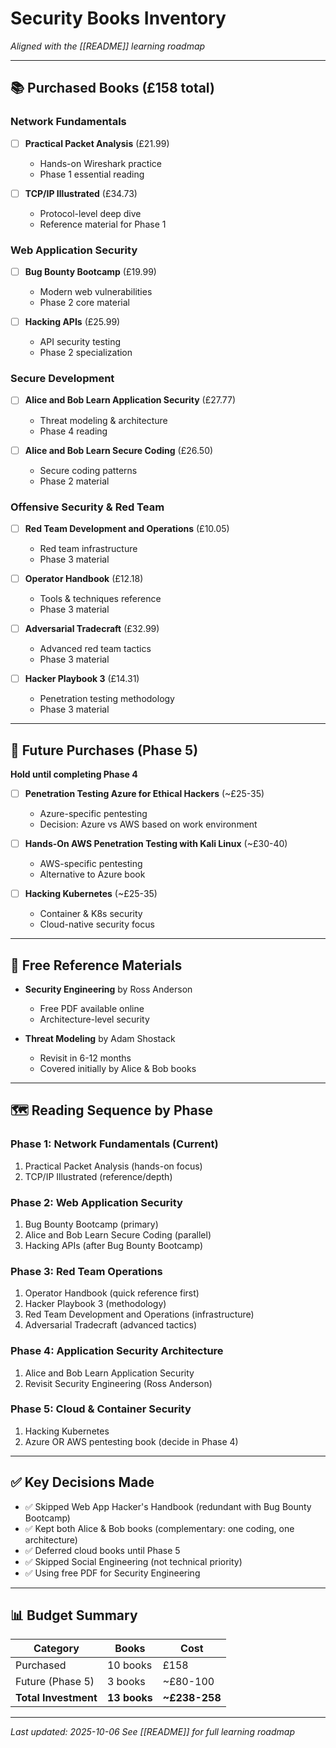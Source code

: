 # Security Books Inventory

_Aligned with the [[README]] learning roadmap_

---

## 📚 Purchased Books (£158 total)

### Network Fundamentals
- [ ] **Practical Packet Analysis** (£21.99)
  - Hands-on Wireshark practice
  - Phase 1 essential reading

- [ ] **TCP/IP Illustrated** (£34.73)
  - Protocol-level deep dive
  - Reference material for Phase 1

### Web Application Security
- [ ] **Bug Bounty Bootcamp** (£19.99)
  - Modern web vulnerabilities
  - Phase 2 core material

- [ ] **Hacking APIs** (£25.99)
  - API security testing
  - Phase 2 specialization

### Secure Development
- [ ] **Alice and Bob Learn Application Security** (£27.77)
  - Threat modeling & architecture
  - Phase 4 reading

- [ ] **Alice and Bob Learn Secure Coding** (£26.50)
  - Secure coding patterns
  - Phase 2 material

### Offensive Security & Red Team
- [ ] **Red Team Development and Operations** (£10.05)
  - Red team infrastructure
  - Phase 3 material

- [ ] **Operator Handbook** (£12.18)
  - Tools & techniques reference
  - Phase 3 material

- [ ] **Adversarial Tradecraft** (£32.99)
  - Advanced red team tactics
  - Phase 3 material

- [ ] **Hacker Playbook 3** (£14.31)
  - Penetration testing methodology
  - Phase 3 material

---

## 🔮 Future Purchases (Phase 5)

**Hold until completing Phase 4**

- [ ] **Penetration Testing Azure for Ethical Hackers** (~£25-35)
  - Azure-specific pentesting
  - Decision: Azure vs AWS based on work environment

- [ ] **Hands-On AWS Penetration Testing with Kali Linux** (~£30-40)
  - AWS-specific pentesting
  - Alternative to Azure book

- [ ] **Hacking Kubernetes** (~£25-35)
  - Container & K8s security
  - Cloud-native security focus

---

## 📖 Free Reference Materials

- **Security Engineering** by Ross Anderson
  - Free PDF available online
  - Architecture-level security

- **Threat Modeling** by Adam Shostack
  - Revisit in 6-12 months
  - Covered initially by Alice & Bob books

---

## 🗺️ Reading Sequence by Phase

### Phase 1: Network Fundamentals (Current)
1. Practical Packet Analysis (hands-on focus)
2. TCP/IP Illustrated (reference/depth)

### Phase 2: Web Application Security
1. Bug Bounty Bootcamp (primary)
2. Alice and Bob Learn Secure Coding (parallel)
3. Hacking APIs (after Bug Bounty Bootcamp)

### Phase 3: Red Team Operations
1. Operator Handbook (quick reference first)
2. Hacker Playbook 3 (methodology)
3. Red Team Development and Operations (infrastructure)
4. Adversarial Tradecraft (advanced tactics)

### Phase 4: Application Security Architecture
1. Alice and Bob Learn Application Security
2. Revisit Security Engineering (Ross Anderson)

### Phase 5: Cloud & Container Security
1. Hacking Kubernetes
2. Azure OR AWS pentesting book (decide in Phase 4)

---

## ✅ Key Decisions Made

- ✅ Skipped Web App Hacker's Handbook (redundant with Bug Bounty Bootcamp)
- ✅ Kept both Alice & Bob books (complementary: one coding, one architecture)
- ✅ Deferred cloud books until Phase 5
- ✅ Skipped Social Engineering (not technical priority)
- ✅ Using free PDF for Security Engineering

---

## 📊 Budget Summary

| Category | Books | Cost |
|----------|-------|------|
| Purchased | 10 books | £158 |
| Future (Phase 5) | 3 books | ~£80-100 |
| **Total Investment** | **13 books** | **~£238-258** |

---

_Last updated: 2025-10-06_
_See [[README]] for full learning roadmap_

